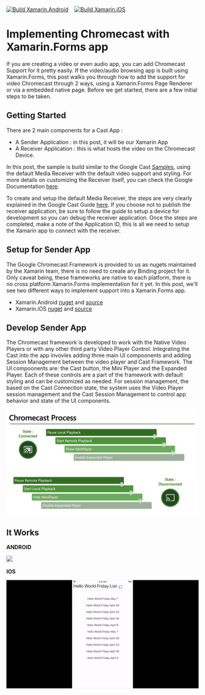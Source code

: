 
 [![Build Xamarin.Android](https://github.com/Sweekriti91/XamCast/actions/workflows/android.yml/badge.svg)](https://github.com/Sweekriti91/XamCast/actions/workflows/android.yml)
     [![Build Xamarin.iOS](https://github.com/Sweekriti91/XamCast/actions/workflows/ios.yml/badge.svg)](https://github.com/Sweekriti91/XamCast/actions/workflows/ios.yml)   


# Implementing Chromecast with Xamarin.Forms app
If you are creating a video or even audio app, you can add Chromecast Support for it pretty easily. If the video/audio browsing app is built using Xamarin.Forms, this post walks you through how to add the support for video Chromecast through 2 ways, using a Xamarin.Forms Page Renderer or via a embedded native page. Before we get started, there are a few initial steps to be taken. 


## Getting Started

There are 2 main components for a Cast App :

- A Sender Application : in this post, it will be our Xamarin App
- A Receiver Application : this is what hosts the video on the Chromecast Device. 

In this post, the sample is build similar to the Google Cast [Samples](https://developers.google.com/cast/docs/sample-apps), using the default Media Receiver with the default video support and styling. For more details on customizing the Receiver itself, you can check the Google Documentation [here](https://developers.google.com/cast/docs/web_receiver).

To create and setup the default Media Receiver, the steps are very clearly explained in the Google Cast Guide [here](https://developers.google.com/cast/docs/registration). If you choose not to publish the receiver application, be sure to follow the guide to setup a device for development so you can debug the receiver application. Once the steps are completed, make a note of the Application ID, this is all we need to setup the Xamarin app to connect with the receiver.


## Setup for Sender App  

The Google Chromecast Framework is provided to us as nugets maintained by the Xamarin team, there is no need to create any Binding project for it. Only caveat being, these frameworks are native to each platform, there is no cross platform Xamarin.Forms implementation for it yet. In this post, we'll see two different ways to implement support into a Xamarin.Forms app. 

- Xamarin.Android [nuget](https://www.nuget.org/packages/Xamarin.GooglePlayServices.Cast/) and [source](https://github.com/xamarin/GooglePlayServicesComponents)
- Xamarin.iOS [nuget](https://www.nuget.org/packages/Xamarin.Google.iOS.Cast/) and [source](https://github.com/xamarin/GoogleApisForiOSComponents/tree/main/source/Google/Cast)


## Develop Sender App 

The Chromecast framework is developed to work with the Native Video Players or with any other third party Video Player Control. Integrating the Cast into the app invovles adding three main UI compoonents and adding Session Management between the video player and Cast Framework. The UI compoonents are: the Cast button, the Mini Player and the Expanded Player. Each of these controls are a part of the framework with default styling and can be customized as needed. For session management, the based on the Cast Connection state, the system uses the Video Player session management and the Cast Session Management to control app behavior and state of the UI components.


<img src='Images/ChromecastProcess.png'>


## It Works

**ANDROID**

<img src='Images/Droid_Cast.gif'>

**IOS**

<img src='Images/iOS_Cast.gif'>
